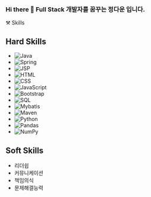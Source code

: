 ### Hi there 👋 Full Stack 개발자를 꿈꾸는 정다운 입니다.

⚒️ Skills
## Hard Skills
- ![Java](https://img.shields.io/badge/Language-Java-blue)
- ![Spring](https://img.shields.io/badge/Framework-Spring-brightgreen)
- ![JSP](https://img.shields.io/badge/Technology-JSP-orange)
- ![HTML](https://img.shields.io/badge/Language-HTML-red)
- ![CSS](https://img.shields.io/badge/Language-CSS-blueviolet)
- ![JavaScript](https://img.shields.io/badge/Language-JavaScript-yellow)
- ![Bootstrap](https://img.shields.io/badge/Framework-Bootstrap-purple)
- ![SQL](https://img.shields.io/badge/Language-SQL-green)
- ![Mybatis](https://img.shields.io/badge/Framework-Mybatis-orange)
- ![Maven](https://img.shields.io/badge/Tool-Maven-blue)
- ![Python](https://img.shields.io/badge/Language-Python-blue)
- ![Pandas](https://img.shields.io/badge/Library-Pandas-blue)
- ![NumPy](https://img.shields.io/badge/Library-NumPy-yellow)

## Soft Skills
- 리더쉽
- 커뮤니케이션
- 책임의식
- 문제해결능력
